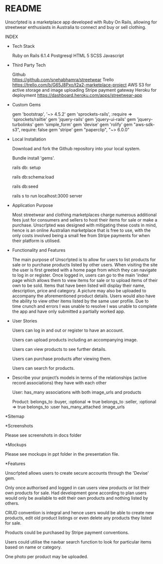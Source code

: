 # README

Unscr!pted is a marketplace app developed with Ruby On Rails, allowing for streetwear enthusiasts in Australia to connect and buy or sell clothing. 

INDEX

* Tech Stack

	Ruby on Rails 6.1.4
	Postgresql
	HTML 5
	SCSS
	Javascript
	

* Third Party Tech

	Github	
		https://github.com/snehabhamra/streetwear
	Trello
		https://trello.com/b/G65J8Pxo/t2a2-marketplace-project
	AWS S3 for active storage and image uploading
	Stripe payment gateway 
	Heroku for deployment
		https://dashboard.heroku.com/apps/streetwear-app

* Custom Gems

	gem 'bootstrap', '~> 4.5.2'
	gem 'sprockets-rails', :require => 'sprockets/railtie'
	gem 'jquery-rails'
	gem 'jquery-ui-rails'
	gem 'jquery-turbolinks'
	gem 'simple_form' 
	gem 'devise'
	gem 'rolify'
	gem "aws-sdk-s3", require: false
	gem 'stripe'
	gem "paperclip", "~> 6.0.0"

* Local Installation

	Download and fork the Github repository into your local system. 

	Bundle install 'gems'. 

	rails db: setup

	rails db:schema:load

	rails db:seed

	rails s to run localhost:3000 server

* Application Purpose

	Most streetwear and clothing marketplaces charge numerous additional fees just for consumers and sellers to host their items for sale or make a purchase. Unscr!pted was designed with mitigating these costs in mind, hence is an online Australian marketplace that is free to use, with the only costs involved being a small fee from Stripe payments for when their platform is utilised.

* Functionality and Features

	The main purpose of Unscr!pted is to allow for users to list products for sale or to purchase products listed by other users. When visiting the site the user is first greeted with a home page from which they can navigate to log in or register. Once logged in, users can go to the main 'index' page which allows them to view items for sale or to upload items of their own to be sold. Items that have been listed will display their name, description, price and category. A picture may also be uploaded to accompany the aforementioned product details. Users would also have the ability to view other items listed by the same user profile. Due to time crunch and errors I was unable to resolve I was unable to complete the app and have only submitted a partially worked app. 

* User Stories

	Users can log in and out or register to have an account.

	Users can upload products including an accompanying image.

	Users can view products to see further details.

	Users can purchase products after viewing them.

	Users can search for products.

*  Describe your project’s models in terms of the relationships (active record associations) they have with each other

	User: has_many associations with both image_urls and products

	Product: belongs_to :buyer, :optional => true
    belongs_to :seller, :optional => true
	belongs_to :user
    has_many_attached :image_urls

*Sitemap
[](sitemap.jpeg)

*Screenshots

Please see screenshots in docs folder

*Mockups

Please see mockups in ppt folder in the presentation file.

*Features

Unscr!pted allows users to create secure accounts through the 'Devise' gem.

Only once authorised and logged in can users view products or list their own products for sale. Had development gone according to plan users would only be available to edit their own products and nothing listed by others.

CRUD convention is integral and hence users would be able to create new products, edit old product listings or even delete any products they listed for sale.

Products could be purchased by Stripe payment conventions.

Users could utilise the navbar search function to look for particular items based on name or category. 

One photo per product may be uploaded. 



